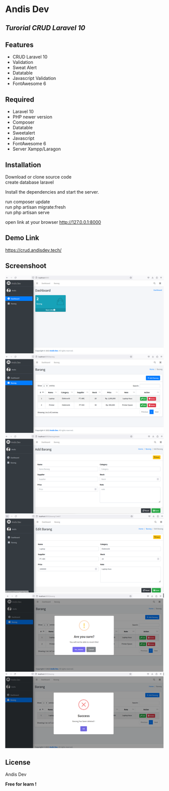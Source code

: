 # Andis Dev
## _Turorial CRUD Laravel 10_

## Features

- CRUD Laravel 10
- Validation
- Sweat Alert
- Datatable
- Javascript Validation
- FontAwesome 6

## Required

- Laravel 10
- PHP newer version
- Composer
- Datatable
- Sweetalert
- Javascript
- FontAwesome 6
- Server Xampp/Laragon

## Installation

Download or clone source code <br>
create database laravel

Install the dependencies and start the server.

run composer update <br>
run php artisan migrate:fresh <br>
run php artisan serve <br>

open link at your browser
http://127.0.0.1:8000

## Demo Link
https://crud.andisdev.tech/

## Screenshoot
![logo](https://github.com/AndiSyarif/crud-laravel-10/blob/main/public/assets/img/ss1.png)
![logo](https://github.com/AndiSyarif/crud-laravel-10/blob/main/public/assets/img/ss2.png)
![logo](https://github.com/AndiSyarif/crud-laravel-10/blob/main/public/assets/img/ss3.png)
![logo](https://github.com/AndiSyarif/crud-laravel-10/blob/main/public/assets/img/ss4.png)
![logo](https://github.com/AndiSyarif/crud-laravel-10/blob/main/public/assets/img/ss5.png)
![logo](https://github.com/AndiSyarif/crud-laravel-10/blob/main/public/assets/img/ss6.png)

## License

Andis Dev

**Free for learn !**


